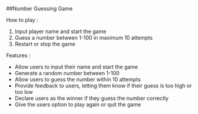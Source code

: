 ##Number Guessing Game

How to play :
1. Input player name and start the game
2. Guess a number between 1-100 in maximum 10 attempts
3. Restart or stop the game

Features :
- Allow users to input their name and start the game
- Generate a random number between 1-100
- Allow users to guess the number within 10 attempts
- Provide feedback to users, letting them know if their guess is too high or too low
- Declare users as the winner if they guess the number correctly
- Give the users option to play again or quit the game
